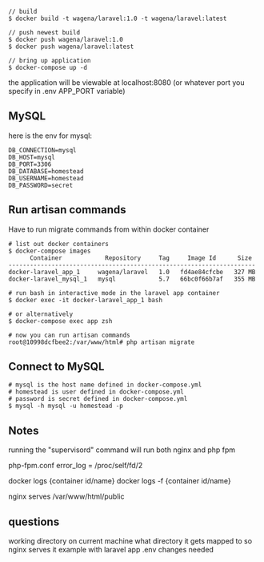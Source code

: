 

```
// build 
$ docker build -t wagena/laravel:1.0 -t wagena/laravel:latest 

// push newest build
$ docker push wagena/laravel:1.0
$ docker push wagena/laravel:latest

// bring up application
$ docker-compose up -d
```

the application will be viewable at localhost:8080 (or whatever port you specify in .env APP_PORT variable) 

## MySQL

here is the env for mysql:

```
DB_CONNECTION=mysql
DB_HOST=mysql
DB_PORT=3306
DB_DATABASE=homestead
DB_USERNAME=homestead
DB_PASSWORD=secret
```

## Run artisan commands

Have to run migrate commands from within docker container

```
# list out docker containers
$ docker-compose images
      Container            Repository     Tag     Image Id      Size
---------------------------------------------------------------------
docker-laravel_app_1     wagena/laravel   1.0   fd4ae84cfcbe   327 MB
docker-laravel_mysql_1   mysql            5.7   66bc0f66b7af   355 MB

# run bash in interactive mode in the laravel app container
$ docker exec -it docker-laravel_app_1 bash

# or alternatively
$ docker-compose exec app zsh

# now you can run artisan commands
root@10998dcfbee2:/var/www/html# php artisan migrate
```

## Connect to MySQL

```
# mysql is the host name defined in docker-compose.yml
# homestead is user defined in docker-compose.yml
# password is secret defined in docker-compose.yml
$ mysql -h mysql -u homestead -p
```

## Notes

running the "supervisord" command will run both nginx and php fpm

php-fpm.conf
error_log = /proc/self/fd/2


docker logs {container id/name}
docker logs -f {container id/name}

nginx serves /var/www/html/public

## questions

working directory on current machine
what directory it gets mapped to so nginx serves it
example with laravel app
.env changes needed
